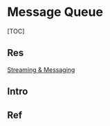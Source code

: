 # Message Queue

[TOC]



## Res
[Streaming & Messaging](../../../../../../../Software%20Engineering/☁️%20Cloud%20Native/🧘🏻%20Dev(Sec)Ops%20(Application%20Level%20Engineering)/🛫%20Continuous%20Integration/Streaming%20&%20Messaging/Streaming%20&%20Messaging.md)


## Intro


## Ref
[Demangling message queues]: http://sunsite.uakom.sk/sunworldonline/swol-11-1997/swol-11-insidesolaris.html

